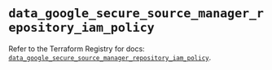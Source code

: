 # `data_google_secure_source_manager_repository_iam_policy`

Refer to the Terraform Registry for docs: [`data_google_secure_source_manager_repository_iam_policy`](https://registry.terraform.io/providers/hashicorp/google-beta/6.11.2/docs/data-sources/google_secure_source_manager_repository_iam_policy).
